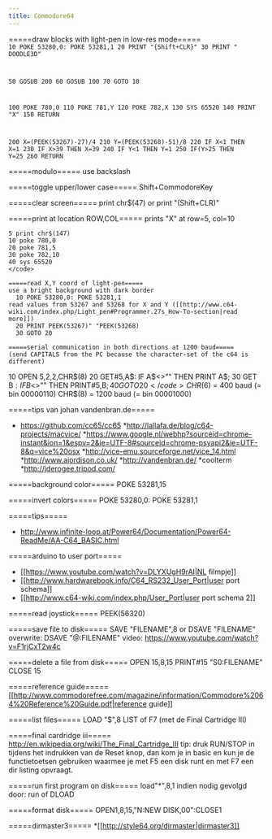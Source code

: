 ```yaml
---
title: Commodore64
---
```


=====draw blocks with light-pen in low-res mode=====
<code gwbasic>
10 POKE 53280,0: POKE 53281,1
20 PRINT "{Shift+CLR}"
30 PRINT "                        DOODLE3D"

50 GOSUB 200
60 GOSUB 100
70 GOTO 10

100 POKE 780,0
110 POKE 781,Y
120 POKE 782,X
130 SYS 65520
140 PRINT "X"
150 RETURN

200 X=(PEEK(53267)-27)/4
210 Y=(PEEK(53268)-51)/8
220 IF X<1 THEN X=1
230 IF X>39 THEN X=39
240 IF Y<1 THEN Y=1
250 IF(Y>25 THEN Y=25
260 RETURN
</code>

=====modulo=====
use backslash

=====toggle upper/lower case=====
Shift+CommodoreKey

=====clear screen=====
  print chr$(47)
or
  print "(Shift+CLR)"

=====print at location ROW,COL=====
prints "X" at row=5, col=10
```
5 print chr$(147)
10 poke 780,0
20 poke 781,5
30 poke 782,10
40 sys 65520
</code>

=====read X,Y coord of light-pen=====
use a bright background with dark border
  10 POKE 53280,0: POKE 53281,1
read values from 53267 and 53268 for X and Y ([[http://www.c64-wiki.com/index.php/Light_pen#Programmer.27s_How-To-section|read more]])
  20 PRINT PEEK(53267)" "PEEK(53268)
  30 GOTO 20

=====serial communication in both directions at 1200 baud=====
(send CAPITALS from the PC because the character-set of the c64 is different)
```
10 OPEN 5,2,2,CHR$(8)
20 GET#5,A$: IF A$<>"" THEN PRINT A$;
30 GET B$: IF B$<>"" THEN PRINT#5,B$;
40 GOTO 20
</code>
CHR$(6) = 400 baud    (= bin 00000110)
CHR$(8) = 1200 baud  (= bin 00001000)

=====tips van johan vandenbran.de=====
* https://github.com/cc65/cc65
*http://lallafa.de/blog/c64-projects/macvice/
*https://www.google.nl/webhp?sourceid=chrome-instant&ion=1&espv=2&ie=UTF-8#sourceid=chrome-psyapi2&ie=UTF-8&q=vice%20osx
*http://vice-emu.sourceforge.net/vice_14.html
*http://www.ajordison.co.uk/
*http://vandenbran.de/
*coolterm
*http://jderogee.tripod.com/

=====background color=====
  POKE 53281,15
  
=====invert colors=====
  POKE 53280,0: POKE 53281,1

=====tips=====
* http://www.infinite-loop.at/Power64/Documentation/Power64-ReadMe/AA-C64_BASIC.html

=====arduino to user port=====
* [[https://www.youtube.com/watch?v=DLYXUgH9rAI|NL filmpje]]
* [[http://www.hardwarebook.info/C64_RS232_User_Port|user port schema]]
* [[http://www.c64-wiki.com/index.php/User_Port|user port schema 2]]

=====read joystick=====
  PEEK(56320)

=====save file to disk=====
  SAVE "FILENAME",8
or
  DSAVE "FILENAME"
overwrite:
  DSAVE "@:FILENAME"
video: https://www.youtube.com/watch?v=F1rjCxT2w4c

=====delete a file from disk=====
  OPEN 15,8,15
  PRINT#15 "S0:FILENAME"
  CLOSE 15
  
=====reference guide=====
[[http://www.commodorefree.com/magazine/information/Commodore%2064%20Reference%20Guide.pdf|reference guide]]

=====list files=====
  LOAD "$",8
  LIST
of
  F7 (met de Final Cartridge III)
  
=====final cardridge iii=====
http://en.wikipedia.org/wiki/The_Final_Cartridge_III
tip: druk RUN/STOP in tijdens het indrukken van de Reset knop, dan kom je in basic en kun je de functietoetsen gebruiken waarmee je met F5 een disk runt en met F7 een dir listing opvraagt.

=====run first program on disk=====
  load"*",8,1 
indien nodig gevolgd door:
  run
of
  DLOAD

=====format disk=====
  OPEN1,8,15,"N:NEW DISK,00":CLOSE1 
  
=====dirmaster3=====
*[[http://style64.org/dirmaster|dirmaster3]]
